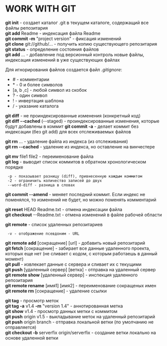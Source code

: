 # WORK WITH GIT

**git init** - создает каталог .git в текущем каталоге, содержащий все файлы репозитария  
**git add** Readme - индексация файла Readme  
**git commit -m** "project version" - фиксация изменений  
**git clone** git://github/... - получить копию существующего репозитария  
**git status** - определение состояния файлов  
**git add** ... - добавление под версионный контроль новые файлы, индексация изменений в уже существующих файлах

Для игнорирования файлов создается файл *.gitignore*:  
* \# - комментарии  
* \* - 0 и более символов  
* [a, b ,c] - любой символ из скобок  
* ? - один символ  
* ! - инвертация шаблона  
* / - указание каталога

**git diff** - не проиндексированные изменения (конкретный код)  
**git diff --cached** (--staged) - проиндексированные изменения, которые будут добавлены в коммит
**git commit -a** - делает коммит без индексации (без git add) для всех отслеживаемых файлов

**git rm** ... - удаление файла из индекса (из отслеживания)  
**git rm --cached** - удаление из индекса, но оставление на винчестере  

**git mv** file1 file2 - переименование файла  
**git log** - выводит список коммитов в обратном хронологическом порядке

     -p - показывает разницу (diff), привнесенную каждым коммитом  
	 -2 - ограничить количество записей до двух  
	 --word-diff - разница в словах
	 
**git commit --amend** - меняет последний коммит. Если индекс не поменялся, то изменений не будет, но можно поменять комментарий

**git reset** HEAD Readme.txt - отмена индексации файла  
**git checkout** --Readme.txt - отмена изменений в файле рабочей области

**git remote** - список удаленных репозитариев

     -v - отображение псевдоним - URL
	 
**git remote add** [сокращение] [url] - добавить новый репозитарий  
**git fetch** [сокращение] - забирает все данные удаленного проекта, которых еще нет (не сливает с кодом, с которым работаешь в данный момент)  
**git pull** - извлекает данные с сервера и сливает их с текущими  
**git push** [удаленный сервер] [ветка] - отправка на удаленный сервер  
**git remote show** [удаленный сервер] - инспекция удаленного репозитария  
**git remote rename** [имя1] [имя2] - переименование сокращеных имен  
**git remote rm** [сокращение] - удаление ссылки

**git tag** - просмотр меток  
**git tag -a** v1.4 **-m** "version 1.4" - аннотированная метка  
**git show** v1.4 - просмотр данных метки с коммитом  
**git push** origin v1.5 - выкладывание меток на удаленный репозитарий  
**git push** origin branch - отправка локальной ветки (по умолчанию не отправляется)  
**git checkout -b** serverfix origin/serverfix - создание ветки локально на основе удаленной ветки  
